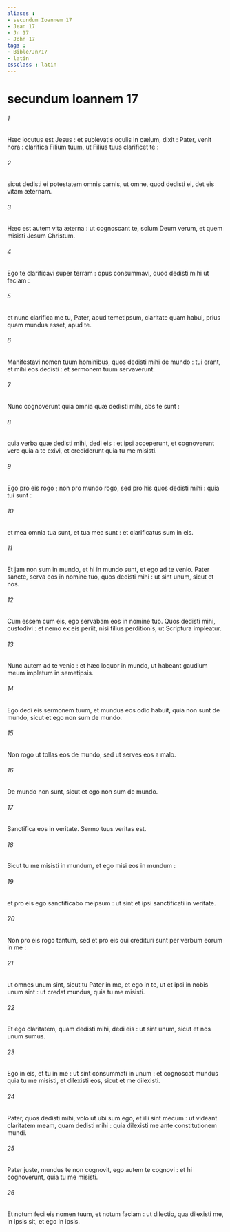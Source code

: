 ```yaml
---
aliases : 
- secundum Ioannem 17
- Jean 17
- Jn 17
- John 17
tags : 
- Bible/Jn/17
- latin
cssclass : latin
---
```


# secundum Ioannem 17

###### 1
Hæc locutus est Jesus : et sublevatis oculis in cælum, dixit : Pater, venit hora : clarifica Filium tuum, ut Filius tuus clarificet te :
###### 2
sicut dedisti ei potestatem omnis carnis, ut omne, quod dedisti ei, det eis vitam æternam.
###### 3
Hæc est autem vita æterna : ut cognoscant te, solum Deum verum, et quem misisti Jesum Christum.
###### 4
Ego te clarificavi super terram : opus consummavi, quod dedisti mihi ut faciam :
###### 5
et nunc clarifica me tu, Pater, apud temetipsum, claritate quam habui, prius quam mundus esset, apud te.
###### 6
Manifestavi nomen tuum hominibus, quos dedisti mihi de mundo : tui erant, et mihi eos dedisti : et sermonem tuum servaverunt.
###### 7
Nunc cognoverunt quia omnia quæ dedisti mihi, abs te sunt :
###### 8
quia verba quæ dedisti mihi, dedi eis : et ipsi acceperunt, et cognoverunt vere quia a te exivi, et crediderunt quia tu me misisti.
###### 9
Ego pro eis rogo ; non pro mundo rogo, sed pro his quos dedisti mihi : quia tui sunt :
###### 10
et mea omnia tua sunt, et tua mea sunt : et clarificatus sum in eis.
###### 11
Et jam non sum in mundo, et hi in mundo sunt, et ego ad te venio. Pater sancte, serva eos in nomine tuo, quos dedisti mihi : ut sint unum, sicut et nos.
###### 12
Cum essem cum eis, ego servabam eos in nomine tuo. Quos dedisti mihi, custodivi : et nemo ex eis periit, nisi filius perditionis, ut Scriptura impleatur.
###### 13
Nunc autem ad te venio : et hæc loquor in mundo, ut habeant gaudium meum impletum in semetipsis.
###### 14
Ego dedi eis sermonem tuum, et mundus eos odio habuit, quia non sunt de mundo, sicut et ego non sum de mundo.
###### 15
Non rogo ut tollas eos de mundo, sed ut serves eos a malo.
###### 16
De mundo non sunt, sicut et ego non sum de mundo.
###### 17
Sanctifica eos in veritate. Sermo tuus veritas est.
###### 18
Sicut tu me misisti in mundum, et ego misi eos in mundum :
###### 19
et pro eis ego sanctificabo meipsum : ut sint et ipsi sanctificati in veritate.
###### 20
Non pro eis rogo tantum, sed et pro eis qui credituri sunt per verbum eorum in me :
###### 21
ut omnes unum sint, sicut tu Pater in me, et ego in te, ut et ipsi in nobis unum sint : ut credat mundus, quia tu me misisti.
###### 22
Et ego claritatem, quam dedisti mihi, dedi eis : ut sint unum, sicut et nos unum sumus.
###### 23
Ego in eis, et tu in me : ut sint consummati in unum : et cognoscat mundus quia tu me misisti, et dilexisti eos, sicut et me dilexisti.
###### 24
Pater, quos dedisti mihi, volo ut ubi sum ego, et illi sint mecum : ut videant claritatem meam, quam dedisti mihi : quia dilexisti me ante constitutionem mundi.
###### 25
Pater juste, mundus te non cognovit, ego autem te cognovi : et hi cognoverunt, quia tu me misisti.
###### 26
Et notum feci eis nomen tuum, et notum faciam : ut dilectio, qua dilexisti me, in ipsis sit, et ego in ipsis.
